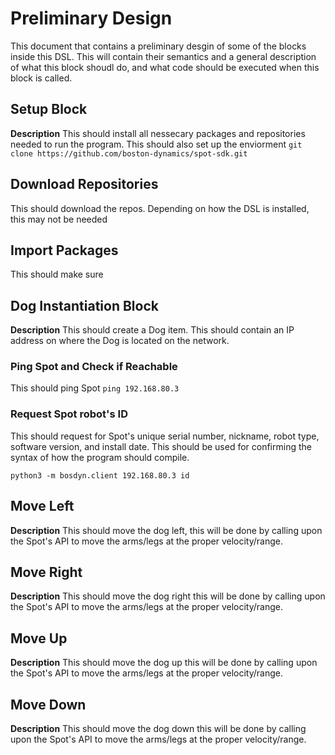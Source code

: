 <!-- contains a preliminary design of at least some of the blocks of the DSL together with their semantics (that is,  with a (possibly high-level) description of the code that will be executed when the block is called). -->
# Preliminary Design 
This document that contains a preliminary desgin of some of the blocks inside this DSL. This will contain their semantics and a general description of what this block shoudl do, and what code should be executed when this block is called. 

## Setup Block
**Description** This should install all nessecary packages and repositories needed to run the program. This should also set up the enviorment
`git clone https://github.com/boston-dynamics/spot-sdk.git`

## Download Repositories
This should download the repos. Depending on how the DSL is installed, this may not be needed



## Import Packages
This should make sure 


## Dog Instantiation Block
**Description** This should create a Dog item. This should contain an IP address on where the Dog is located on the network. 

### Ping Spot and Check if Reachable
This should ping Spot
`ping 192.168.80.3`

### Request Spot robot's ID
This should request for Spot's unique serial number, nickname, robot type, software version, and install date. This should be used for confirming the syntax of how the program should compile.

`python3 -m bosdyn.client 192.168.80.3 id`


## Move Left
**Description** This should move the dog left, this will be done by calling upon the Spot's API to move the arms/legs at the proper velocity/range.

## Move Right
**Description** This should move the dog right this will be done by calling upon the Spot's API to move the arms/legs at the proper velocity/range.

## Move Up 
**Description** This should move the dog up this will be done by calling upon the Spot's API to move the arms/legs at the proper velocity/range.

## Move Down
**Description** This should move the dog down this will be done by calling upon the Spot's API to move the arms/legs at the proper velocity/range.

